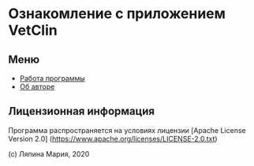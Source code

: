 # Ознакомление с приложением VetClin

## Меню 

- [Работа программы](/sitepage/skreen.md)
- [Об авторе](/sitepage/lic.md)
## Лицензионная информация 

Программа распространяется на условиях лицензии [Apache License Version 2.0] 
(https://www.apache.org/licenses/LICENSE-2.0.txt) 

(c) Ляпина Мария, 2020
